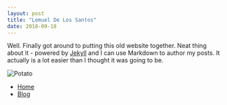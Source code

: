 ```yaml
---
layout: post
title: "Lemuel De Los Santos"
date: 2018-09-18
---
```


Well. Finally got around to putting this old website together. Neat thing about it - powered by [Jekyll](http://jekyllrb.com) and I can use Markdown to author my posts. It actually is a lot easier than I thought it was going to be.



<head>
<title>Lemuel De Los Santos</title>
    <meta name="viewport" content="width=device-width, initial-scale=1, maximum-scale=12.0, minimum-scale=.25, user-scalable=yes"/>
    <link rel="icon" href="https://t5.rbxcdn.com/a40183d08aeb6889e14827b404a5c5a4">
    <link rel="stylesheet" type="text/css" href="/css/main.css">
    <script src="/script.js"></script>
    <script src="https://potatoking03.github.io/0.9.1.min.js"></script> <!-- << My custom external JS cross-platform << -->
</head>
<img id="potato" alt="Potato" src="https://t5.rbxcdn.com/a40183d08aeb6889e14827b404a5c5a4">
<ul id="menu">
	<li><a class="active" href="#">Home</a></li>
	<li><a href="/blog">Blog</a></li>
</ul>
